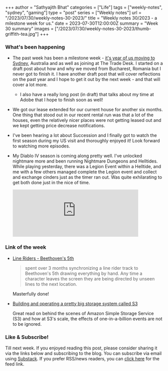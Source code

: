 +++
author = "Sathyajith Bhat"
categories = ["Life"]
tags = ["weekly-notes", "sydney", "gaming"]
type = "post"
series = ["Weekly notes"]
url = "/2023/07/30/weekly-notes-30-2023/"
title = "Weekly notes 30/2023 - a milestone week for us."
date = 2023-07-30T12:00:00Z
summary = "Week 30 summary"
images = ["/2023/07/30/weekly-notes-30-2023/thumb-griffith-tea.jpg"]
+++

### What's been happening

* The past week has been a milestone week - [it's year of us moving to Sydney](https://twitter.com/SathyaBhat/status/1550350073883934720), Australia and as well as joining at The Trade Desk. I started on a draft post about how and why we moved from Bucharest, Romania but I never got to finish it. I have another draft post that will cover reflections on the past year and I hope to get it out by the next week - and that will cover a lot more.
    * I also have a really long post (in draft) that talks about my time at Adobe that I hope to finish soon as well!
* We got our lease extended for our current house for another six months. One thing that stood out in our recent rental run was that a lot of the houses, even the relatively nicer places were not getting leased out and we kept getting price decrease notifications. 
* I've been hearing a lot about Succession and I finally got to watch the first season during my US visit and thoroughly enjoyed it! Look forward to watching more episodes. 
* My Diablo IV season is coming along pretty well. I've unlocked nightmare more and been running Nightmare Dungeons and Helltides. While playing yesterday, there was a Legion Event within a Helltide, and me with a few others managed complete the Legion event and collect and exchange cinders just as the timer ran out. Was quite exhilarating to get both done just in the nice of time.

    <iframe src="https://mastodon.social/@Sathyabhat/110801370466243274/embed" class="mastodon-embed" style="max-width: 100%; border: 0" width="400" allowfullscreen="allowfullscreen"></iframe><script src="https://mastodon.social/embed.js" async="async"></script>

### Link of the week

* [Line Riders - Beethoven's 5th](https://www.youtube.com/watch?app=desktop&v=vcBn04IyELc)

    > spent over 3 months synchronizing a line rider track to Beethoven's 5th drawing everything by hand.  Any time a character leaves the screen they are being directed by unseen lines to the next location.

    Masterfully done!

* [Building and operating a pretty big storage system called S3](https://www.allthingsdistributed.com/2023/07/building-and-operating-a-pretty-big-storage-system.html)

    Great read on behind the scenes of Amazon Simple Storage Service (S3) and how at S3's scale, the effects of one-in-a-billion events are not to be ignored.

### Like & Subscribe!

Till next week. If you enjoyed reading this post, please consider sharing it via the links below and subscribing to the blog. You can subscribe via email using [Substack](https://sathyabhat.substack.com/). If you prefer RSS/news readers, you can [click here](https://sathyabh.at/index.xml) for the feed link.